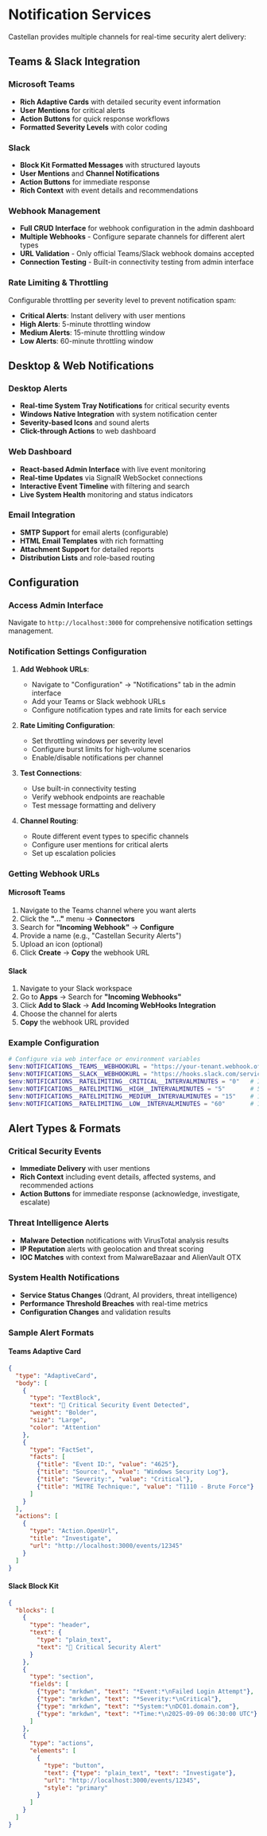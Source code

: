 # Notification Services

Castellan provides multiple channels for real-time security alert delivery:

## Teams & Slack Integration

### Microsoft Teams
- **Rich Adaptive Cards** with detailed security event information
- **User Mentions** for critical alerts
- **Action Buttons** for quick response workflows
- **Formatted Severity Levels** with color coding

### Slack
- **Block Kit Formatted Messages** with structured layouts
- **User Mentions** and **Channel Notifications**
- **Action Buttons** for immediate response
- **Rich Context** with event details and recommendations

### Webhook Management
- **Full CRUD Interface** for webhook configuration in the admin dashboard
- **Multiple Webhooks** - Configure separate channels for different alert types
- **URL Validation** - Only official Teams/Slack webhook domains accepted
- **Connection Testing** - Built-in connectivity testing from admin interface

### Rate Limiting & Throttling
Configurable throttling per severity level to prevent notification spam:

- **Critical Alerts**: Instant delivery with user mentions
- **High Alerts**: 5-minute throttling window
- **Medium Alerts**: 15-minute throttling window  
- **Low Alerts**: 60-minute throttling window

## Desktop & Web Notifications

### Desktop Alerts
- **Real-time System Tray Notifications** for critical security events
- **Windows Native Integration** with system notification center
- **Severity-based Icons** and sound alerts
- **Click-through Actions** to web dashboard

### Web Dashboard
- **React-based Admin Interface** with live event monitoring
- **Real-time Updates** via SignalR WebSocket connections
- **Interactive Event Timeline** with filtering and search
- **Live System Health** monitoring and status indicators

### Email Integration
- **SMTP Support** for email alerts (configurable)
- **HTML Email Templates** with rich formatting
- **Attachment Support** for detailed reports
- **Distribution Lists** and role-based routing

## Configuration

### Access Admin Interface
Navigate to `http://localhost:3000` for comprehensive notification settings management.

### Notification Settings Configuration

1. **Add Webhook URLs**:
   - Navigate to "Configuration" → "Notifications" tab in the admin interface
   - Add your Teams or Slack webhook URLs
   - Configure notification types and rate limits for each service

2. **Rate Limiting Configuration**:
   - Set throttling windows per severity level
   - Configure burst limits for high-volume scenarios
   - Enable/disable notifications per channel

3. **Test Connections**:
   - Use built-in connectivity testing
   - Verify webhook endpoints are reachable
   - Test message formatting and delivery

4. **Channel Routing**:
   - Route different event types to specific channels
   - Configure user mentions for critical alerts
   - Set up escalation policies

### Getting Webhook URLs

#### Microsoft Teams
1. Navigate to the Teams channel where you want alerts
2. Click the **"..."** menu → **Connectors**
3. Search for **"Incoming Webhook"** → **Configure**
4. Provide a name (e.g., "Castellan Security Alerts")
5. Upload an icon (optional)
6. Click **Create** → **Copy** the webhook URL

#### Slack
1. Navigate to your Slack workspace
2. Go to **Apps** → Search for **"Incoming Webhooks"**
3. Click **Add to Slack** → **Add Incoming WebHooks Integration**
4. Choose the channel for alerts
5. **Copy** the webhook URL provided

### Example Configuration

```powershell
# Configure via web interface or environment variables
$env:NOTIFICATIONS__TEAMS__WEBHOOKURL = "https://your-tenant.webhook.office.com/..."
$env:NOTIFICATIONS__SLACK__WEBHOOKURL = "https://hooks.slack.com/services/..."
$env:NOTIFICATIONS__RATELIMITING__CRITICAL__INTERVALMINUTES = "0"   # Instant
$env:NOTIFICATIONS__RATELIMITING__HIGH__INTERVALMINUTES = "5"       # 5 minutes
$env:NOTIFICATIONS__RATELIMITING__MEDIUM__INTERVALMINUTES = "15"    # 15 minutes
$env:NOTIFICATIONS__RATELIMITING__LOW__INTERVALMINUTES = "60"       # 1 hour
```

## Alert Types & Formats

### Critical Security Events
- **Immediate Delivery** with user mentions
- **Rich Context** including event details, affected systems, and recommended actions
- **Action Buttons** for immediate response (acknowledge, investigate, escalate)

### Threat Intelligence Alerts
- **Malware Detection** notifications with VirusTotal analysis results
- **IP Reputation** alerts with geolocation and threat scoring
- **IOC Matches** with context from MalwareBazaar and AlienVault OTX

### System Health Notifications
- **Service Status Changes** (Qdrant, AI providers, threat intelligence)
- **Performance Threshold Breaches** with real-time metrics
- **Configuration Changes** and validation results

### Sample Alert Formats

#### Teams Adaptive Card
```json
{
  "type": "AdaptiveCard",
  "body": [
    {
      "type": "TextBlock",
      "text": "🚨 Critical Security Event Detected",
      "weight": "Bolder",
      "size": "Large",
      "color": "Attention"
    },
    {
      "type": "FactSet",
      "facts": [
        {"title": "Event ID:", "value": "4625"},
        {"title": "Source:", "value": "Windows Security Log"},
        {"title": "Severity:", "value": "Critical"},
        {"title": "MITRE Technique:", "value": "T1110 - Brute Force"}
      ]
    }
  ],
  "actions": [
    {
      "type": "Action.OpenUrl",
      "title": "Investigate",
      "url": "http://localhost:3000/events/12345"
    }
  ]
}
```

#### Slack Block Kit
```json
{
  "blocks": [
    {
      "type": "header",
      "text": {
        "type": "plain_text",
        "text": "🚨 Critical Security Alert"
      }
    },
    {
      "type": "section",
      "fields": [
        {"type": "mrkdwn", "text": "*Event:*\nFailed Login Attempt"},
        {"type": "mrkdwn", "text": "*Severity:*\nCritical"},
        {"type": "mrkdwn", "text": "*System:*\nDC01.domain.com"},
        {"type": "mrkdwn", "text": "*Time:*\n2025-09-09 06:30:00 UTC"}
      ]
    },
    {
      "type": "actions",
      "elements": [
        {
          "type": "button",
          "text": {"type": "plain_text", "text": "Investigate"},
          "url": "http://localhost:3000/events/12345",
          "style": "primary"
        }
      ]
    }
  ]
}
```
